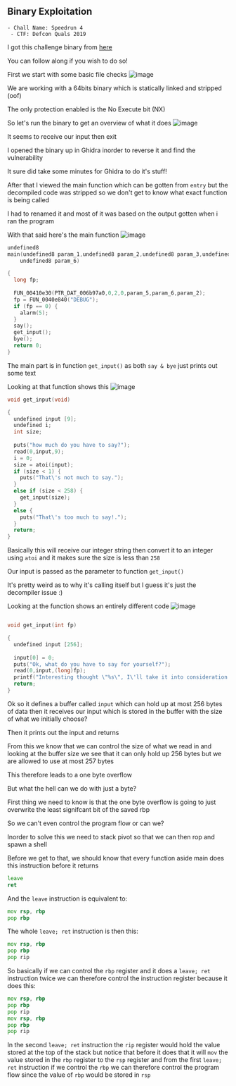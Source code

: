 <h2> Binary Exploitation </h2>

    - Chall Name: Speedrun 4
     - CTF: Defcon Quals 2019
     
I got this challenge binary from [here](https://github.com/guyinatuxedo/nightmare/blob/master/modules/17-stack_pivot/dcquals19_speedrun4/speedrun-004)

You can follow along if you wish to do so!

First we start with some basic file checks
![image](https://github.com/h4ckyou/h4ckyou.github.io/assets/127159644/df91bc99-58c6-46ab-9f6a-35ac1c8f3b8a)

We are working with a 64bits binary which is statically linked and stripped (oof)

The only protection enabled is the No Execute bit (NX)

So let's run the binary to get an overview of what it does
![image](https://github.com/h4ckyou/h4ckyou.github.io/assets/127159644/d40ac660-60a4-41fe-b657-b7b6fc2ccd36)

It seems to receive our input then exit

I opened the binary up in Ghidra inorder to reverse it and find the vulnerability

It sure did take some minutes for Ghidra to do it's stuff!

After that I viewed the main function which can be gotten from `entry` but the decompiled code was stripped so we don't get to know what exact function is being called

I had to renamed it and most of it was based on the output gotten when i ran the program

With that said here's the main function
![image](https://github.com/h4ckyou/h4ckyou.github.io/assets/127159644/8b0deb6e-e32c-4412-9f24-3b220524d61e)

```c
undefined8
main(undefined8 param_1,undefined8 param_2,undefined8 param_3,undefined8 param_4,undefined8 param_5,
    undefined8 param_6)

{
  long fp;
  
  FUN_00410e30(PTR_DAT_006b97a0,0,2,0,param_5,param_6,param_2);
  fp = FUN_0040e840("DEBUG");
  if (fp == 0) {
    alarm(5);
  }
  say();
  get_input();
  bye();
  return 0;
}
```

The main part is in function `get_input()` as both `say & bye` just prints out some text

Looking at that function shows this
![image](https://github.com/h4ckyou/h4ckyou.github.io/assets/127159644/061ff97e-6636-4de3-82aa-59de945296df)

```c
void get_input(void)

{
  undefined input [9];
  undefined i;
  int size;
  
  puts("how much do you have to say?");
  read(0,input,9);
  i = 0;
  size = atoi(input);
  if (size < 1) {
    puts("That\'s not much to say.");
  }
  else if (size < 258) {
    get_input(size);
  }
  else {
    puts("That\'s too much to say!.");
  }
  return;
}
```

Basically this will receive our integer string then convert it to an integer using `atoi` and it makes sure the size is less than `258`

Our input is passed as the parameter to function `get_input()`

It's pretty weird as to why it's calling itself but I guess it's just the decompiler issue :)

Looking at the function shows an entirely different code
![image](https://github.com/h4ckyou/h4ckyou.github.io/assets/127159644/b7548040-3629-423c-96fb-fba31ba4c9fd)

```c

void get_input(int fp)

{
  undefined input [256];
  
  input[0] = 0;
  puts("Ok, what do you have to say for yourself?");
  read(0,input,(long)fp);
  printf("Interesting thought \"%s\", I\'ll take it into consideration.\n",input);
  return;
}
```

Ok so it defines a buffer called `input` which can hold up at most 256 bytes of data then it receives our input which is stored in the buffer with the size of what we initially choose?

Then it prints out the input and returns

From this we know that we can control the size of what we read in and looking at the buffer size we see that it can only hold up 256 bytes but we are allowed to use at most 257 bytes

This therefore leads to a one byte overflow

But what the hell can we do with just a byte?

First thing we need to know is that the one byte overflow is going to just overwrite the least signifcant bit of the saved rbp 

So we can't even control the program flow or can we?

Inorder to solve this we need to stack pivot so that we can then rop and spawn a shell

Before we get to that, we should know that every function aside main does this instruction before it returns

```asm
leave
ret
```

And the `leave` instruction is equivalent to:

```asm
mov rsp, rbp
pop rbp
```

The whole `leave; ret` instruction is then this:

```asm
mov rsp, rbp
pop rbp
pop rip
```

So basically if we can control the `rbp` register and it does a `leave; ret` instruction twice we can therefore control the instruction register because it does this:

```asm
mov rsp, rbp
pop rbp
pop rip
mov rsp, rbp
pop rbp
pop rip
```

In the second `leave; ret` instruction the `rip` register would hold the value stored at the top of the stack but notice that before it does that it will `mov` the value stored in the `rbp` register to the `rsp` register and from the first `leave; ret` instruction if we control the `rbp` we can therefore control the program flow since the value of `rbp` would be stored in `rsp`

















